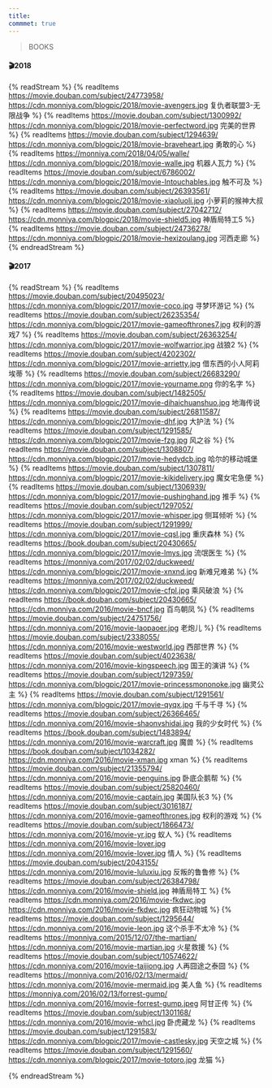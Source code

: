 ```yaml
---
title: 
commmet: true
---
```

>BOOKS 

#### 🎬2018
{% readStream %}
{% readItems https://movie.douban.com/subject/24773958/  https://cdn.monniya.com/blogpic/2018/movie-avengers.jpg 复仇者联盟3-无限战争 %}
{% readItems https://movie.douban.com/subject/1300992/  https://cdn.monniya.com/blogpic/2018/movie-perfectword.jpg 完美的世界 %}
{% readItems https://movie.douban.com/subject/1294639/  https://cdn.monniya.com/blogpic/2018/movie-braveheart.jpg 勇敢的心 %}
{% readItems https://monniya.com/2018/04/05/walle/  https://cdn.monniya.com/blogpic/2018/movie-walle.jpg 机器人瓦力 %}
{% readItems https://movie.douban.com/subject/6786002/  https://cdn.monniya.com/blogpic/2018/movie-Intouchables.jpg 触不可及 %}
{% readItems https://movie.douban.com/subject/26393561/  https://cdn.monniya.com/blogpic/2018/movie-xiaoluoli.jpg 小萝莉的猴神大叔 %}
{% readItems https://movie.douban.com/subject/27042712/  https://cdn.monniya.com/blogpic/2018/movie-shield5.jpg 神盾局特工5 %}
{% readItems https://movie.douban.com/subject/24736278/  https://cdn.monniya.com/blogpic/2018/movie-hexizoulang.jpg 河西走廊 %}
{% endreadStream %}


#### 🎬2017 
{% readStream %}
{% readItems https://movie.douban.com/subject/20495023/ https://cdn.monniya.com/blogpic/2017/movie-coco.jpg 寻梦环游记 %}
{% readItems https://movie.douban.com/subject/26235354/ https://cdn.monniya.com/blogpic/2017/movie-gameofthrones7.jpg 权利的游戏7 %}
{% readItems https://movie.douban.com/subject/26363254/ https://cdn.monniya.com/blogpic/2017/movie-wolfwarrior.jpg 战狼2 %}
{% readItems https://movie.douban.com/subject/4202302/ https://cdn.monniya.com/blogpic/2017/movie-arrietty.jpg 借东西的小人阿莉埃蒂 %}
{% readItems https://movie.douban.com/subject/26683290/ https://cdn.monniya.com/blogpic/2017/movie-yourname.png 你的名字 %}
{% readItems https://movie.douban.com/subject/1482505/ https://cdn.monniya.com/blogpic/2017/movie-dihaichuanshuo.jpg 地海传说 %}
{% readItems https://movie.douban.com/subject/26811587/ https://cdn.monniya.com/blogpic/2017/movie-dhf.jpg 大护法 %}
{% readItems https://movie.douban.com/subject/1291585/ https://cdn.monniya.com/blogpic/2017/movie-fzg.jpg 风之谷 %}
{% readItems https://movie.douban.com/subject/1308807/ https://cdn.monniya.com/blogpic/2017/movie-hedydcb.jpg 哈尔的移动城堡 %}
{% readItems https://movie.douban.com/subject/1307811/ https://cdn.monniya.com/blogpic/2017/movie-kikidelivery.jpg 魔女宅急便 %}
{% readItems https://movie.douban.com/subject/1306939/ https://cdn.monniya.com/blogpic/2017/movie-pushinghand.jpg 推手 %}
{% readItems https://movie.douban.com/subject/1297052/ https://cdn.monniya.com/blogpic/2017/movie-whisper.jpg 侧耳倾听 %}
{% readItems https://movie.douban.com/subject/1291999/ https://cdn.monniya.com/blogpic/2017/movie-cqsl.jpg 重庆森林 %}
{% readItems https://book.douban.com/subject/20430665/ https://cdn.monniya.com/blogpic/2017/movie-lmys.jpg 流氓医生 %}
{% readItems https://monniya.com/2017/02/02/duckweed/ https://cdn.monniya.com/blogpic/2017/movie-xnxnd.jpg 新难兄难弟 %}
{% readItems https://monniya.com/2017/02/02/duckweed/ https://cdn.monniya.com/blogpic/2017/movie-cfpl.jpg 乘风破浪 %}
{% readItems https://book.douban.com/subject/20430665/ https://cdn.monniya.com/2016/movie-bncf.jpg 百鸟朝凤 %}
{% readItems https://movie.douban.com/subject/24751756/ https://cdn.monniya.com/2016/movie-laopaoer.jpg 老炮儿 %}
{% readItems https://movie.douban.com/subject/2338055/ https://cdn.monniya.com/2016/movie-westworld.jpg 西部世界 %}
{% readItems https://movie.douban.com/subject/4023638/ https://cdn.monniya.com/2016/movie-kingspeech.jpg 国王的演讲 %}
{% readItems https://movie.douban.com/subject/1297359/ https://cdn.monniya.com/blogpic/2017/movie-princessmononoke.jpg 幽灵公主 %}
{% readItems https://movie.douban.com/subject/1291561/ https://cdn.monniya.com/blogpic/2017/movie-qyqx.jpg 千与千寻 %}
{% readItems https://movie.douban.com/subject/26366465/ https://cdn.monniya.com/2016/movie-shaonvshidai.jpg 我的少女时代 %}
{% readItems https://book.douban.com/subject/1483894/ https://cdn.monniya.com/2016/movie-warcraft.jpg 魔兽 %}
{% readItems https://book.douban.com/subject/1034282/ https://cdn.monniya.com/2016/movie-xman.jpg xman %}
{% readItems https://movie.douban.com/subject/21355794/ https://cdn.monniya.com/2016/movie-penguins.jpg 卧底企鹅帮 %}
{% readItems https://movie.douban.com/subject/25820460/ https://cdn.monniya.com/2016/movie-captain.jpg 美国队长3 %}
{% readItems https://movie.douban.com/subject/3016187/ https://cdn.monniya.com/2016/movie-gameofthrones.jpg 权利的游戏 %}
{% readItems https://movie.douban.com/subject/1866473/ https://cdn.monniya.com/2016/movie-yr.jpg 蚁人 %}
{% readItems https://cdn.monniya.com/2016/movie-lover.jpg https://cdn.monniya.com/2016/movie-lover.jpg 情人 %}
{% readItems https://movie.douban.com/subject/2043155/ https://cdn.monniya.com/2016/movie-luluxiu.jpg 反叛的鲁鲁修 %}
{% readItems https://movie.douban.com/subject/26384798/ https://cdn.monniya.com/2016/movie-shield.jpg 神盾局特工 %}
{% readItems https://cdn.monniya.com/2016/movie-fkdwc.jpg https://cdn.monniya.com/2016/movie-fkdwc.jpg 疯狂动物城 %}
{% readItems https://movie.douban.com/subject/1295644/ https://cdn.monniya.com/2016/movie-leon.jpg 这个杀手不太冷 %}
{% readItems https://monniya.com/2015/12/07/the-martian/ https://cdn.monniya.com/2016/movie-martian.jpg 火星救援 %}
{% readItems https://movie.douban.com/subject/10574622/ https://cdn.monniya.com/2016/movie-taijiong.jpg 人再囧途之泰囧 %}
{% readItems https://monniya.com/2016/02/13/mermaid/ https://cdn.monniya.com/2016/movie-mermaid.jpg 美人鱼 %}
{% readItems https://monniya.com/2016/02/13/forrest-gump/ https://cdn.monniya.com/2016/movie-forrest-gump.jpeg 阿甘正传 %}
{% readItems https://movie.douban.com/subject/1301168/ https://cdn.monniya.com/2016/movie-whcl.jpg 卧虎藏龙 %}
{% readItems https://movie.douban.com/subject/1291583/ https://cdn.monniya.com/blogpic/2017/movie-castlesky.jpg 天空之城 %}
{% readItems https://movie.douban.com/subject/1291560/ https://cdn.monniya.com/blogpic/2017/movie-totoro.jpg 龙猫 %}

{% endreadStream %}
